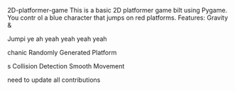 


     


 2D-platformer-game
This is a basic 2D platformer game 
bilt using Pygame. You contr
ol a blue 
character that jumps on red platforms.
Features: Gravity &amp;

Jumpi
ye ah yeah yeah yeah yeah

chanic Randomly Generated Platform




s Collision Detection  Smooth Movement



need  to update all contributions 



 
